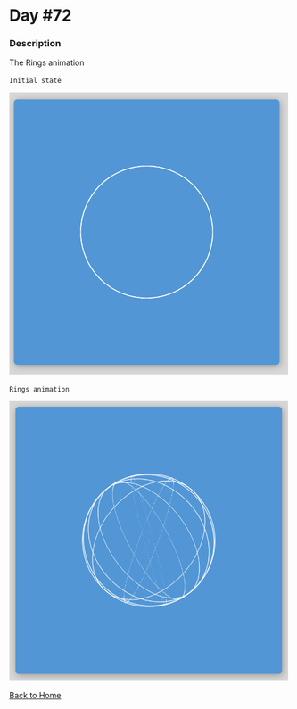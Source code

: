 # Day #72

### Description

The Rings animation

`Initial state`

<img src='./assets/image-final-1.png' width=500>

`Rings animation`

<img src='./assets/image-final-2.png' width=500>

[Back to Home](..)
